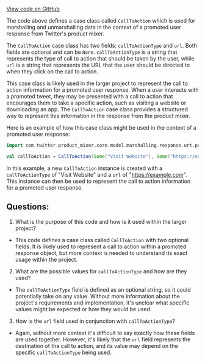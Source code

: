 [View code on GitHub](https://github.com/misbahsy/the-algorithm/product-mixer/core/src/main/scala/com/twitter/product_mixer/core/model/marshalling/response/urt/promoted/CallToAction.scala)

The code above defines a case class called `CallToAction` which is used for marshalling and unmarshalling data in the context of a promoted user response from Twitter's product mixer. 

The `CallToAction` case class has two fields: `callToActionType` and `url`. Both fields are optional and can be `None`. `callToActionType` is a string that represents the type of call to action that should be taken by the user, while `url` is a string that represents the URL that the user should be directed to when they click on the call to action.

This case class is likely used in the larger project to represent the call to action information for a promoted user response. When a user interacts with a promoted tweet, they may be presented with a call to action that encourages them to take a specific action, such as visiting a website or downloading an app. The `CallToAction` case class provides a structured way to represent this information in the response from the product mixer.

Here is an example of how this case class might be used in the context of a promoted user response:

```scala
import com.twitter.product_mixer.core.model.marshalling.response.urt.promoted.CallToAction

val callToAction = CallToAction(Some("Visit Website"), Some("https://example.com"))
```

In this example, a new `CallToAction` instance is created with a `callToActionType` of "Visit Website" and a `url` of "https://example.com". This instance can then be used to represent the call to action information for a promoted user response.
## Questions: 
 1. What is the purpose of this code and how is it used within the larger project?
- This code defines a case class called `CallToAction` with two optional fields. It is likely used to represent a call to action within a promoted response object, but more context is needed to understand its exact usage within the project.

2. What are the possible values for `callToActionType` and how are they used?
- The `callToActionType` field is defined as an optional string, so it could potentially take on any value. Without more information about the project's requirements and implementation, it's unclear what specific values might be expected or how they would be used.

3. How is the `url` field used in conjunction with `callToActionType`?
- Again, without more context it's difficult to say exactly how these fields are used together. However, it's likely that the `url` field represents the destination of the call to action, and its value may depend on the specific `callToActionType` being used.